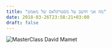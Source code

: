 ```yaml
---
title: "מה אני חושב על מסטרקלאס של מאמט"
date: 2018-03-26T23:58:21+03:00
draft: false
---
```


![MasterClass David Mamet](/images/dex.jpg)

